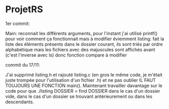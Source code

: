 # ProjetRS

1er commit: 

Main: reconnait les différents arguments, pour l'instant j'ai utilisé printf() pour voir comment ça fonctionnait mais à modifier éviemment 
listing: fait la liste des éléments présents dans le dossier courant, ils sont triés par ordre alphabétique mais les fichiers avec des
majuscules sont affichés avant (c'est l'inverse avec ls) donc fonction compare à modifier 

commit du 17/11:

J'ai supprimé listing.h et rajouté listing.c (en gros le même code, je m'était juste trompée pour l'utilisation d'un fichier .h) et ne pas oublier IL FAUT TOUJOURS UNE FONCTION main(). 
Maintenant travailler davantage sur le code pour que ./listing DOSSIER = find DOSSIER dans le cas d'un dossier vide, dans le cas d'un dossier se trouvant antérieurement ou dans les descendants. 
